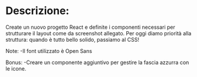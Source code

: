 Descrizione:
===
Create un nuovo progetto React e definite i componenti necessari per strutturare il layout come da screenshot allegato.
Per oggi diamo priorità alla struttura: quando è tutto bello solido, passiamo al CSS!

Note:
-Il font utilizzato è Open Sans

Bonus: 
-Creare un componente aggiuntivo per gestire la fascia azzurra con le icone.